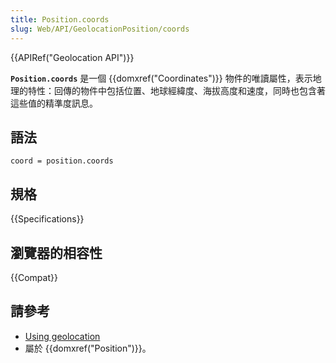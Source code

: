 ```yaml
---
title: Position.coords
slug: Web/API/GeolocationPosition/coords
---
```


{{APIRef("Geolocation API")}}

**`Position.coords`** 是一個 {{domxref("Coordinates")}} 物件的唯讀屬性，表示地理的特性：回傳的物件中包括位置、地球經緯度、海拔高度和速度，同時也包含著這些值的精準度訊息。

## 語法

```plain
coord = position.coords
```

## 規格

{{Specifications}}

## 瀏覽器的相容性

{{Compat}}

## 請參考

- [Using geolocation](/zh-TW/docs/WebAPI/Using_geolocation)
- 屬於 {{domxref("Position")}}。
